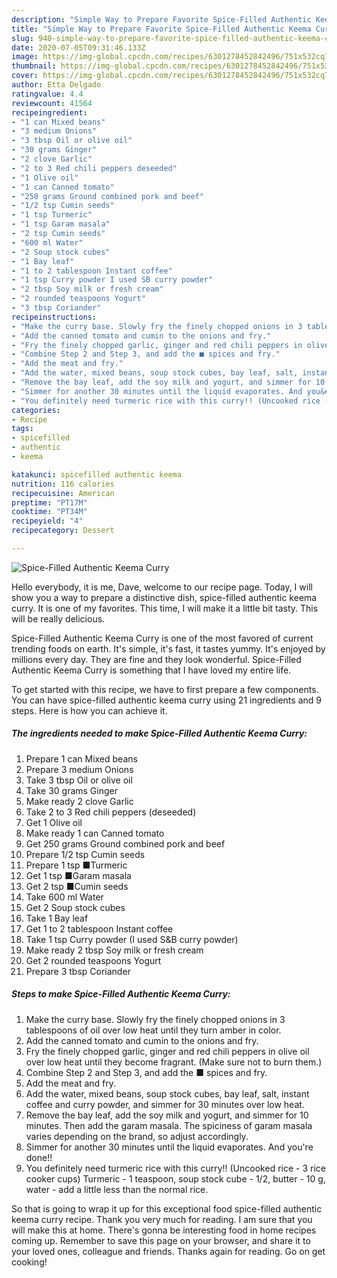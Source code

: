 ```yaml
---
description: "Simple Way to Prepare Favorite Spice-Filled Authentic Keema Curry"
title: "Simple Way to Prepare Favorite Spice-Filled Authentic Keema Curry"
slug: 940-simple-way-to-prepare-favorite-spice-filled-authentic-keema-curry
date: 2020-07-05T09:31:46.133Z
image: https://img-global.cpcdn.com/recipes/6301278452842496/751x532cq70/spice-filled-authentic-keema-curry-recipe-main-photo.jpg
thumbnail: https://img-global.cpcdn.com/recipes/6301278452842496/751x532cq70/spice-filled-authentic-keema-curry-recipe-main-photo.jpg
cover: https://img-global.cpcdn.com/recipes/6301278452842496/751x532cq70/spice-filled-authentic-keema-curry-recipe-main-photo.jpg
author: Etta Delgado
ratingvalue: 4.4
reviewcount: 41564
recipeingredient:
- "1 can Mixed beans"
- "3 medium Onions"
- "3 tbsp Oil or olive oil"
- "30 grams Ginger"
- "2 clove Garlic"
- "2 to 3 Red chili peppers deseeded"
- "1 Olive oil"
- "1 can Canned tomato"
- "250 grams Ground combined pork and beef"
- "1/2 tsp Cumin seeds"
- "1 tsp Turmeric"
- "1 tsp Garam masala"
- "2 tsp Cumin seeds"
- "600 ml Water"
- "2 Soup stock cubes"
- "1 Bay leaf"
- "1 to 2 tablespoon Instant coffee"
- "1 tsp Curry powder I used SB curry powder"
- "2 tbsp Soy milk or fresh cream"
- "2 rounded teaspoons Yogurt"
- "3 tbsp Coriander"
recipeinstructions:
- "Make the curry base. Slowly fry the finely chopped onions in 3 tablespoons of oil over low heat until they turn amber in color."
- "Add the canned tomato and cumin to the onions and fry."
- "Fry the finely chopped garlic, ginger and red chili peppers in olive oil over low heat until they become fragrant. (Make sure not to burn them.)"
- "Combine Step 2 and Step 3, and add the ■ spices and fry."
- "Add the meat and fry."
- "Add the water, mixed beans, soup stock cubes, bay leaf, salt, instant coffee and curry powder, and simmer for 30 minutes over low heat."
- "Remove the bay leaf, add the soy milk and yogurt, and simmer for 10 minutes. Then add the garam masala. The spiciness of garam masala varies depending on the brand, so adjust accordingly."
- "Simmer for another 30 minutes until the liquid evaporates. And you&#39;re done!!"
- "You definitely need turmeric rice with this curry!! (Uncooked rice - 3 rice cooker cups) Turmeric - 1 teaspoon, soup stock cube - 1/2, butter - 10 g, water - add a little less than the normal rice."
categories:
- Recipe
tags:
- spicefilled
- authentic
- keema

katakunci: spicefilled authentic keema 
nutrition: 116 calories
recipecuisine: American
preptime: "PT17M"
cooktime: "PT34M"
recipeyield: "4"
recipecategory: Dessert

---
```



![Spice-Filled Authentic Keema Curry](https://img-global.cpcdn.com/recipes/6301278452842496/751x532cq70/spice-filled-authentic-keema-curry-recipe-main-photo.jpg)

Hello everybody, it is me, Dave, welcome to our recipe page. Today, I will show you a way to prepare a distinctive dish, spice-filled authentic keema curry. It is one of my favorites. This time, I will make it a little bit tasty. This will be really delicious.

Spice-Filled Authentic Keema Curry is one of the most favored of current trending foods on earth. It's simple, it's fast, it tastes yummy. It's enjoyed by millions every day. They are fine and they look wonderful. Spice-Filled Authentic Keema Curry is something that I have loved my entire life.




To get started with this recipe, we have to first prepare a few components. You can have spice-filled authentic keema curry using 21 ingredients and 9 steps. Here is how you can achieve it.

<!--inarticleads1-->

##### The ingredients needed to make Spice-Filled Authentic Keema Curry:

1. Prepare 1 can Mixed beans
1. Prepare 3 medium Onions
1. Take 3 tbsp Oil or olive oil
1. Take 30 grams Ginger
1. Make ready 2 clove Garlic
1. Take 2 to 3 Red chili peppers (deseeded)
1. Get 1 Olive oil
1. Make ready 1 can Canned tomato
1. Get 250 grams Ground combined pork and beef
1. Prepare 1/2 tsp Cumin seeds
1. Prepare 1 tsp ■Turmeric
1. Get 1 tsp ■Garam masala
1. Get 2 tsp ■Cumin seeds
1. Take 600 ml Water
1. Get 2 Soup stock cubes
1. Take 1 Bay leaf
1. Get 1 to 2 tablespoon Instant coffee
1. Take 1 tsp Curry powder (I used S&amp;B curry powder)
1. Make ready 2 tbsp Soy milk or fresh cream
1. Get 2 rounded teaspoons Yogurt
1. Prepare 3 tbsp Coriander




<!--inarticleads2-->

##### Steps to make Spice-Filled Authentic Keema Curry:

1. Make the curry base. Slowly fry the finely chopped onions in 3 tablespoons of oil over low heat until they turn amber in color.
1. Add the canned tomato and cumin to the onions and fry.
1. Fry the finely chopped garlic, ginger and red chili peppers in olive oil over low heat until they become fragrant. (Make sure not to burn them.)
1. Combine Step 2 and Step 3, and add the ■ spices and fry.
1. Add the meat and fry.
1. Add the water, mixed beans, soup stock cubes, bay leaf, salt, instant coffee and curry powder, and simmer for 30 minutes over low heat.
1. Remove the bay leaf, add the soy milk and yogurt, and simmer for 10 minutes. Then add the garam masala. The spiciness of garam masala varies depending on the brand, so adjust accordingly.
1. Simmer for another 30 minutes until the liquid evaporates. And you&#39;re done!!
1. You definitely need turmeric rice with this curry!! (Uncooked rice - 3 rice cooker cups) Turmeric - 1 teaspoon, soup stock cube - 1/2, butter - 10 g, water - add a little less than the normal rice.




So that is going to wrap it up for this exceptional food spice-filled authentic keema curry recipe. Thank you very much for reading. I am sure that you will make this at home. There's gonna be interesting food in home recipes coming up. Remember to save this page on your browser, and share it to your loved ones, colleague and friends. Thanks again for reading. Go on get cooking!
